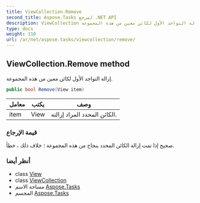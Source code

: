 ```yaml
---
title: ViewCollection.Remove
second_title: Aspose.Tasks لمرجع .NET API
description: ViewCollection طريقة. إزالة التواجد الأول لكائن معين من هذه المجموعة.
type: docs
weight: 110
url: /ar/net/aspose.tasks/viewcollection/remove/
---
```

## ViewCollection.Remove method

إزالة التواجد الأول لكائن معين من هذه المجموعة.

```csharp
public bool Remove(View item)
```

| معامل | يكتب | وصف |
| --- | --- | --- |
| item | View | الكائن المحدد المراد إزالته. |

### قيمة الإرجاع

صحيح إذا تمت إزالة الكائن المحدد بنجاح من هذه المجموعة ؛ خلاف ذلك ، خطأ.

### أنظر أيضا

* class [View](../../view/)
* class [ViewCollection](../)
* مساحة الاسم [Aspose.Tasks](../../viewcollection/)
* المجسم [Aspose.Tasks](../../../)


